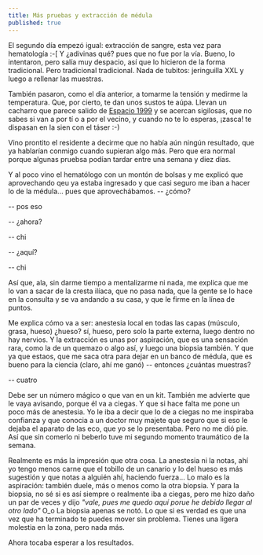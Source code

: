 ```yaml
---
title: Más pruebas y extracción de médula
published: true
---
```


El segundo día empezó igual: extracción de sangre, esta vez para hematología :-[ Y ¿adivinas qué? pues que no fue por la vía. Bueno, lo intentaron, pero salía muy despacio, así que lo hicieron de la forma tradicional. Pero tradicional tradicional. Nada de tubitos: jeringuilla XXL y luego a rellenar las muestras.

También pasaron, como el día anterior, a tomarme la tensión y medirme la temperatura. Que, por cierto, te dan unos sustos te aúpa. Llevan un cacharro que parece salido de [Espacio 1999](https://www.imdb.com/title/tt0072564) y se acercan sigilosas, que no sabes si van a por tí o a por el vecino, y cuando no te lo esperas, ¡zasca! te dispasan en la sien con el táser :-)

Vino prontito el residente a decirme que no había aún ningún resultado, que ya hablarían conmigo cuando supieran algo más. Pero que era normal porque algunas pruebsa podían tardar entre una semana y diez días.

Y al poco vino el hematólogo con un montón de bolsas y me explicó que aprovechando qeu ya estaba ingresado y que casi seguro me iban a hacer lo de la médula... pues que aprovechábamos.
-- ¿cómo?

-- pos eso

-- ¿ahora?

-- chi

-- ¿aquí?

-- chi

Así que, ala, sin darme tiempo a mentalizarme ni nada, me explica que me lo van a sacar de la cresta ilíaca, que no pasa nada, que la gente se lo hace en la consulta y se va andando a su casa, y que le firme en la línea de puntos.

Me explica cómo va a ser: anestesia local en todas las capas (músculo, grasa, hueso) ¿hueso? sí, hueso, pero solo la parte externa, luego dentro no hay nervios. Y la extracción es unas por aspiración, que es una sensación rara, como la de un quemazo o algo así, y luego una biopsia también. Y que ya que estaos, que me saca otra para dejar en un banco de médula, que es bueno para la ciencia (claro, ahí me ganó)
-- entonces ¿cuántas muestras?

-- cuatro

Debe ser un número mágico o que van en un kit. También me advierte que le vaya avisando, porque él va a ciegas. Y que si hace falta me pone un poco más de anestesia. Yo le iba a decir que lo de a ciegas no me inspiraba confianza y que conocia a un doctor muy majete que seguro que si eso le dejaba el aparato de las eco, que yo se lo presentaba. Pero no me dió pie. Así que sin comerlo ni beberlo tuve mi segundo momento traumático de la semana.

Realmente es más la impresión que otra cosa. La anestesia ni la notas, ahí yo tengo menos carne que el tobillo de un canario y lo del hueso es más sugestión y que notas a alguién ahí, haciendo fuerza... Lo malo es la aspiración: también duele, más o menos como la otra biopsia. Y para la biopsia, no sé si es así siempre o realmente iba a ciegas, pero me hizo daño un par de veces y dijo _"vale, pues me quedo aquí porue he debido llegar al otro lado"_ O_o La biopsia apenas se notó. Lo que si es verdad es que una vez que ha terminado te puedes mover sin problema. Tienes una ligera molestia en la zona, pero nada más.

Ahora tocaba esperar a los resultados.
